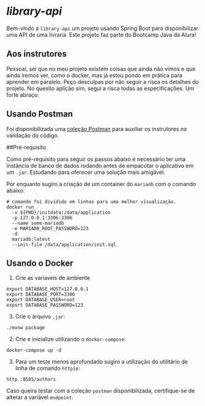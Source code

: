 # *library-api*

Bem-vindo a `library-api` um projeto usando Spring Boot para disponibilizar uma API de uma livraria. 
Este projeto faz parte do Bootcamp Java da Alura!

## Aos instrutores
Pessoal, sei que no meu projeto existem coisas que ainda não vimos e que ainda iremos ver, como o docker, mas já estou pondo em prática para aprender em paralelo. Peço desculpas por não seguir a risca os detalhes do projeto.
No quesito aplição sim, segui a risca todas as especificações. Um forte abraço.

## Usando Postman

Foi disponibilizada uma [coleção Postman](https://github.com/claudioacioli/library-api/blob/main/library-api.postman_collection.json) para auxiliar os instrutores na validação do código.

##Pré-requisito

Como pré-requisito para seguir os passos abaixo é necessário ter uma instância de banco de dados rodando
antes de empacotar o aplicativo em um `.jar`. Estudando para oferecer uma solução mais amigável. 

Por enquanto sugiro a criação de um container do `mariadb` com o comando abaixo:
```shell
# comando foi dividido em linhas para uma melhor visualização.
docker run 
  -v ${PWD}/initdata:/data/application 
  -p 127.0.0.1:3306:3306 
  --name some-mariadb 
  -e MARIADB_ROOT_PASSWORD=123 
  -d 
  mariadb:latest 
  --init-file /data/application/init.sql
```

## Usando o Docker

1. Crie as variaveis de ambiente 
```shell
export DATABASE_HOST=127.0.0.1
export DATABASE_PORT=3306
export DATABASE_USER=root
export DATABASE_PASSWORD=123
```

3. Crie o arquivo `.jar`: 
```shell
./mvnw package
```

2. Crie e inicialize utilizando o `docker-compose`:
```shell
docker-compose up -d
```

3. Para um teste menos aprofundado sugiro a utilização do utilitário de linha de comando `httpie`:
```shell
http :8585/authors
```
Caso queira testar com a coleção `postman` disponibilizada, certifique-se de alterar a variável `endpoint`.